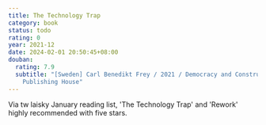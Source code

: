 ```yaml
---
title: The Technology Trap
category: book
status: todo
rating: 0
year: 2021-12
date: 2024-02-01 20:50:45+08:00
douban:
  rating: 7.9
  subtitle: "[Sweden] Carl Benedikt Frey / 2021 / Democracy and Construction
    Publishing House"
---
```


Via tw laisky January reading list, 'The Technology Trap' and 'Rework' highly recommended with five stars.
